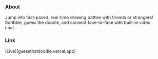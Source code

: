 ### About
Jump into fast-paced, real-time drawing battles with friends or strangers! Scribble, guess the doodle, and connect face-to-face with built-in video chat.

### Link
(Live)[guessthatdoodle.vercel.app]